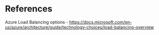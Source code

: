 # References

Azure Load Balancing options - https://docs.microsoft.com/en-us/azure/architecture/guide/technology-choices/load-balancing-overview